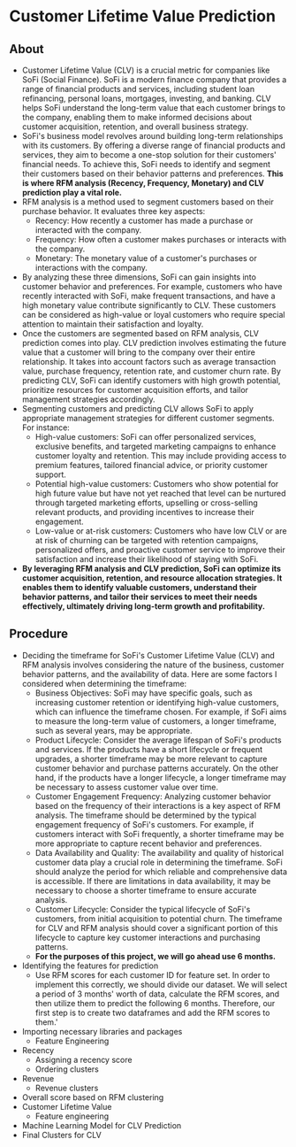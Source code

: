 # Customer Lifetime Value Prediction

## About
* Customer Lifetime Value (CLV) is a crucial metric for companies like SoFi (Social Finance). SoFi is a modern finance company that provides a range of financial products and services, including student loan refinancing, personal loans, mortgages, investing, and banking. CLV helps SoFi understand the long-term value that each customer brings to the company, enabling them to make informed decisions about customer acquisition, retention, and overall business strategy. <br>
* SoFi's business model revolves around building long-term relationships with its customers. By offering a diverse range of financial products and services, they aim to become a one-stop solution for their customers' financial needs. To achieve this, SoFi needs to identify and segment their customers based on their behavior patterns and preferences. **This is where RFM analysis (Recency, Frequency, Monetary) and CLV prediction play a vital role.**
* RFM analysis is a method used to segment customers based on their purchase behavior. It evaluates three key aspects:
   * Recency: How recently a customer has made a purchase or interacted with the company.
   * Frequency: How often a customer makes purchases or interacts with the company.
   * Monetary: The monetary value of a customer's purchases or interactions with the company.
* By analyzing these three dimensions, SoFi can gain insights into customer behavior and preferences. For example, customers who have recently interacted with SoFi, make frequent transactions, and have a high monetary value contribute significantly to CLV. These customers can be considered as high-value or loyal customers who require special attention to maintain their satisfaction and loyalty.
* Once the customers are segmented based on RFM analysis, CLV prediction comes into play. CLV prediction involves estimating the future value that a customer will bring to the company over their entire relationship. It takes into account factors such as average transaction value, purchase frequency, retention rate, and customer churn rate. By predicting CLV, SoFi can identify customers with high growth potential, prioritize resources for customer acquisition efforts, and tailor management strategies accordingly.
* Segmenting customers and predicting CLV allows SoFi to apply appropriate management strategies for different customer segments. For instance:
  * High-value customers: SoFi can offer personalized services, exclusive benefits, and targeted marketing campaigns to enhance customer loyalty and retention. This may include providing access to premium features, tailored financial advice, or priority customer support.
  * Potential high-value customers: Customers who show potential for high future value but have not yet reached that level can be nurtured through targeted marketing efforts, upselling or cross-selling relevant products, and providing incentives to increase their engagement.
  * Low-value or at-risk customers: Customers who have low CLV or are at risk of churning can be targeted with retention campaigns, personalized offers, and proactive customer service to improve their satisfaction and increase their likelihood of staying with SoFi.
* **By leveraging RFM analysis and CLV prediction, SoFi can optimize its customer acquisition, retention, and resource allocation strategies. It enables them to identify valuable customers, understand their behavior patterns, and tailor their services to meet their needs effectively, ultimately driving long-term growth and profitability.**

## Procedure
* Deciding the timeframe for SoFi's Customer Lifetime Value (CLV) and RFM analysis involves considering the nature of the business, customer behavior patterns, and the availability of data. Here are some factors I considered when determining the timeframe:
  * Business Objectives: SoFi may have specific goals, such as increasing customer retention or identifying high-value customers, which can influence the timeframe chosen. For example, if SoFi aims to measure the long-term value of customers, a longer timeframe, such as several years, may be appropriate.
  * Product Lifecycle: Consider the average lifespan of SoFi's products and services. If the products have a short lifecycle or frequent upgrades, a shorter timeframe may be more relevant to capture customer behavior and purchase patterns accurately. On the other hand, if the products have a longer lifecycle, a longer timeframe may be necessary to assess customer value over time.
  * Customer Engagement Frequency: Analyzing customer behavior based on the frequency of their interactions is a key aspect of RFM analysis. The timeframe should be determined by the typical engagement frequency of SoFi's customers. For example, if customers interact with SoFi frequently, a shorter timeframe may be more appropriate to capture recent behavior and preferences.
  * Data Availability and Quality: The availability and quality of historical customer data play a crucial role in determining the timeframe. SoFi should analyze the period for which reliable and comprehensive data is accessible. If there are limitations in data availability, it may be necessary to choose a shorter timeframe to ensure accurate analysis.
  * Customer Lifecycle: Consider the typical lifecycle of SoFi's customers, from initial acquisition to potential churn. The timeframe for CLV and RFM analysis should cover a significant portion of this lifecycle to capture key customer interactions and purchasing patterns.
  * **For the purposes of this project, we will go ahead use 6 months.**
* Identifying the features for prediction
  * Use RFM scores for each customer ID for feature set. In order to implement this correctly, we should divide our dataset. We will select a period of 3 months' worth of data, calculate the RFM scores, and then utilize them to predict the following 6 months. Therefore, our first step is to create two dataframes and add the RFM scores to them.'
* Importing necessary libraries and packages
  * Feature Engineering
* Recency
  * Assigning a recency score
  *  Ordering clusters
* Revenue
  * Revenue clusters
* Overall score based on RFM clustering
* Customer Lifetime Value
  * Feature engineering
* Machine Learning Model for CLV Prediction
* Final Clusters for CLV
